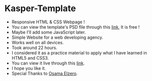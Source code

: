 # Kasper-Template
- Responsive HTML &amp; CSS Webpage !
- You can view the template's PSD file through this [link](https://www.graphberry.com/item/kasper-one-page-psd-template), It is free !
- Maybe I'll add some JavaScript later.
- Simple Website for a web developing agency.
- Works well on all devices.
- Took around 22 hours.
- I considered it as a practice material to apply what I have learned in HTML5 and CSS3.
- You can view it live through this [link](https://philopaterhany.github.io/Kasper-Template/).
- I hope you like it.
- Special Thanks to [Osama Elzero](https://www.youtube.com/playlist?list=PLDoPjvoNmBAzHSjcR-HnW9tnxyuye8KbF).

